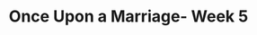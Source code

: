 ---
title: Once Upon a Marriage- Week 5
link: https://s3.amazonaws.com/podcast.lifestonechurch.net/2015-05-10.mp3
podcastLength: '00:41:04'
speaker: Pastor Ben Helton
description: Once Upon a Marriage
vimeoId: 127429607
---